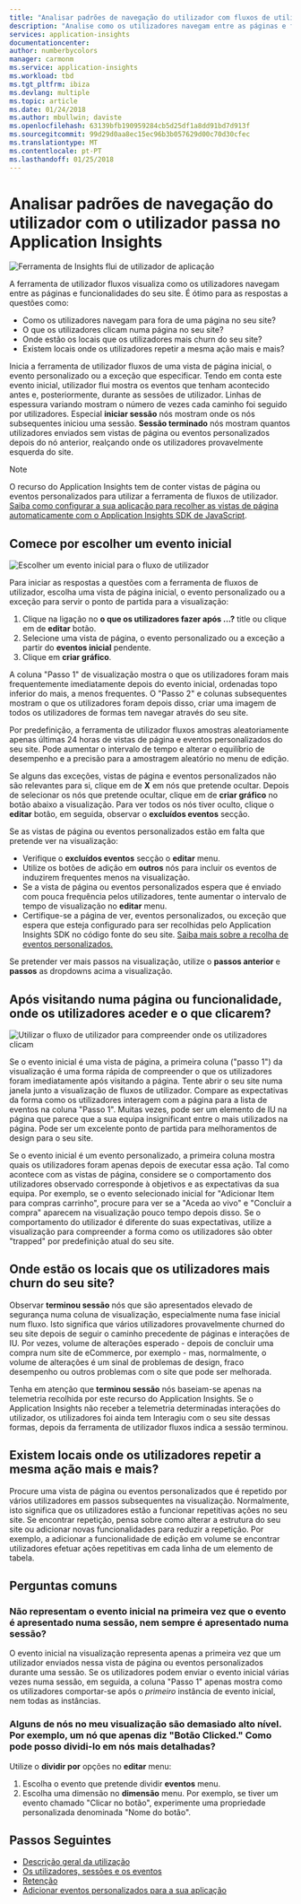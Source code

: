 ```yaml
---
title: "Analisar padrões de navegação do utilizador com fluxos de utilizador no Azure Application Insights | Documentos da Microsoft"
description: "Analise como os utilizadores navegam entre as páginas e funcionalidades da sua aplicação web."
services: application-insights
documentationcenter: 
author: numberbycolors
manager: carmonm
ms.service: application-insights
ms.workload: tbd
ms.tgt_pltfrm: ibiza
ms.devlang: multiple
ms.topic: article
ms.date: 01/24/2018
ms.author: mbullwin; daviste
ms.openlocfilehash: 63139bfb190959284cb5d25df1a8dd91bd7d913f
ms.sourcegitcommit: 99d29d0aa8ec15ec96b3b057629d00c70d30cfec
ms.translationtype: MT
ms.contentlocale: pt-PT
ms.lasthandoff: 01/25/2018
---
```

# <a name="analyze-user-navigation-patterns-with-user-flows-in-application-insights"></a>Analisar padrões de navegação do utilizador com o utilizador passa no Application Insights

![Ferramenta de Insights flui de utilizador de aplicação](./media/app-insights-usage-flows/00001-flows.png)

A ferramenta de utilizador fluxos visualiza como os utilizadores navegam entre as páginas e funcionalidades do seu site. É ótimo para as respostas a questões como:

* Como os utilizadores navegam para fora de uma página no seu site?
* O que os utilizadores clicam numa página no seu site?
* Onde estão os locais que os utilizadores mais churn do seu site?
* Existem locais onde os utilizadores repetir a mesma ação mais e mais?

Inicia a ferramenta de utilizador fluxos de uma vista de página inicial, o evento personalizado ou a exceção que especificar. Tendo em conta este evento inicial, utilizador flui mostra os eventos que tenham acontecido antes e, posteriormente, durante as sessões de utilizador. Linhas de espessura variando mostram o número de vezes cada caminho foi seguido por utilizadores. Especial **iniciar sessão** nós mostram onde os nós subsequentes iniciou uma sessão. **Sessão terminado** nós mostram quantos utilizadores enviados sem vistas de página ou eventos personalizados depois do nó anterior, realçando onde os utilizadores provavelmente esquerda do site.

> [!NOTE]
> O recurso do Application Insights tem de conter vistas de página ou eventos personalizados para utilizar a ferramenta de fluxos de utilizador. [Saiba como configurar a sua aplicação para recolher as vistas de página automaticamente com o Application Insights SDK de JavaScript](app-insights-javascript.md).
>
>

## <a name="start-by-choosing-an-initial-event"></a>Comece por escolher um evento inicial

![Escolher um evento inicial para o fluxo de utilizador](./media/app-insights-usage-flows/00002-flows-initial-event.png)

Para iniciar as respostas a questões com a ferramenta de fluxos de utilizador, escolha uma vista de página inicial, o evento personalizado ou a exceção para servir o ponto de partida para a visualização:

1. Clique na ligação no **o que os utilizadores fazer após …?**  title ou clique em de **editar** botão.
2. Selecione uma vista de página, o evento personalizado ou a exceção a partir do **eventos inicial** pendente.
3. Clique em **criar gráfico**.

A coluna "Passo 1" de visualização mostra o que os utilizadores foram mais frequentemente imediatamente depois do evento inicial, ordenadas topo inferior do mais, a menos frequentes. O "Passo 2" e colunas subsequentes mostram o que os utilizadores foram depois disso, criar uma imagem de todos os utilizadores de formas tem navegar através do seu site.

Por predefinição, a ferramenta de utilizador fluxos amostras aleatoriamente apenas últimas 24 horas de vistas de página e eventos personalizados do seu site. Pode aumentar o intervalo de tempo e alterar o equilíbrio de desempenho e a precisão para a amostragem aleatório no menu de edição.

Se alguns das exceções, vistas de página e eventos personalizados não são relevantes para si, clique em de **X** em nós que pretende ocultar. Depois de selecionar os nós que pretende ocultar, clique em de **criar gráfico** no botão abaixo a visualização. Para ver todos os nós tiver oculto, clique o **editar** botão, em seguida, observar o **excluídos eventos** secção.

Se as vistas de página ou eventos personalizados estão em falta que pretende ver na visualização:

* Verifique o **excluídos eventos** secção o **editar** menu.
* Utilize os botões de adição em **outros** nós para incluir os eventos de induzirem frequentes menos na visualização.
* Se a vista de página ou eventos personalizados espera que é enviado com pouca frequência pelos utilizadores, tente aumentar o intervalo de tempo de visualização no **editar** menu.
* Certifique-se a página de ver, eventos personalizados, ou exceção que espera que esteja configurado para ser recolhidas pelo Application Insights SDK no código fonte do seu site. [Saiba mais sobre a recolha de eventos personalizados.](app-insights-api-custom-events-metrics.md)

Se pretender ver mais passos na visualização, utilize o **passos anterior** e **passos** as dropdowns acima a visualização.

## <a name="after-visiting-a-page-or-feature-where-do-users-go-and-what-do-they-click"></a>Após visitando numa página ou funcionalidade, onde os utilizadores aceder e o que clicarem?

![Utilizar o fluxo de utilizador para compreender onde os utilizadores clicam](./media/app-insights-usage-flows/00003-flows-one-step.png)

Se o evento inicial é uma vista de página, a primeira coluna ("passo 1") da visualização é uma forma rápida de compreender o que os utilizadores foram imediatamente após visitando a página. Tente abrir o seu site numa janela junto a visualização de fluxos de utilizador. Compare as expectativas da forma como os utilizadores interagem com a página para a lista de eventos na coluna "Passo 1". Muitas vezes, pode ser um elemento de IU na página que parece que a sua equipa insignificant entre o mais utilizados na página. Pode ser um excelente ponto de partida para melhoramentos de design para o seu site.

Se o evento inicial é um evento personalizado, a primeira coluna mostra quais os utilizadores foram apenas depois de executar essa ação. Tal como acontece com as vistas de página, considere se o comportamento dos utilizadores observado corresponde à objetivos e as expectativas da sua equipa. Por exemplo, se o evento selecionado inicial for "Adicionar Item para compras carrinho", procure para ver se a "Aceda ao vivo" e "Concluir a compra" aparecem na visualização pouco tempo depois disso. Se o comportamento do utilizador é diferente do suas expectativas, utilize a visualização para compreender a forma como os utilizadores são obter "trapped" por predefinição atual do seu site.

## <a name="where-are-the-places-that-users-churn-most-from-your-site"></a>Onde estão os locais que os utilizadores mais churn do seu site?

Observar **terminou sessão** nós que são apresentados elevado de segurança numa coluna de visualização, especialmente numa fase inicial num fluxo. Isto significa que vários utilizadores provavelmente churned do seu site depois de seguir o caminho precedente de páginas e interações de IU. Por vezes, volume de alterações esperado - depois de concluir uma compra num site de eCommerce, por exemplo - mas, normalmente, o volume de alterações é um sinal de problemas de design, fraco desempenho ou outros problemas com o site que pode ser melhorada.

Tenha em atenção que **terminou sessão** nós baseiam-se apenas na telemetria recolhida por este recurso do Application Insights. Se o Application Insights não receber a telemetria determinadas interações do utilizador, os utilizadores foi ainda tem Interagiu com o seu site dessas formas, depois da ferramenta de utilizador fluxos indica a sessão terminou.

## <a name="are-there-places-where-users-repeat-the-same-action-over-and-over"></a>Existem locais onde os utilizadores repetir a mesma ação mais e mais?

Procure uma vista de página ou eventos personalizados que é repetido por vários utilizadores em passos subsequentes na visualização. Normalmente, isto significa que os utilizadores estão a funcionar repetitivas ações no seu site. Se encontrar repetição, pensa sobre como alterar a estrutura do seu site ou adicionar novas funcionalidades para reduzir a repetição. Por exemplo, a adicionar a funcionalidade de edição em volume se encontrar utilizadores efetuar ações repetitivas em cada linha de um elemento de tabela.

## <a name="common-questions"></a>Perguntas comuns

### <a name="does-the-initial-event-represent-the-first-time-the-event-appears-in-a-session-or-any-time-it-appears-in-a-session"></a>Não representam o evento inicial na primeira vez que o evento é apresentado numa sessão, nem sempre é apresentado numa sessão?

O evento inicial na visualização representa apenas a primeira vez que um utilizador enviados nessa vista de página ou eventos personalizados durante uma sessão. Se os utilizadores podem enviar o evento inicial várias vezes numa sessão, em seguida, a coluna "Passo 1" apenas mostra como os utilizadores comportar-se após o *primeiro* instância de evento inicial, nem todas as instâncias.

### <a name="some-of-the-nodes-in-my-visualization-are-too-high-level-for-example-a-node-that-just-says-button-clicked-how-can-i-break-it-down-into-more-detailed-nodes"></a>Alguns de nós no meu visualização são demasiado alto nível. Por exemplo, um nó que apenas diz "Botão Clicked." Como pode posso dividi-lo em nós mais detalhadas?

Utilize o **dividir por** opções no **editar** menu:

1. Escolha o evento que pretende dividir **eventos** menu.
2. Escolha uma dimensão no **dimensão** menu. Por exemplo, se tiver um evento chamado "Clicar no botão", experimente uma propriedade personalizada denominada "Nome do botão".

## <a name="next-steps"></a>Passos Seguintes

* [Descrição geral da utilização](app-insights-usage-overview.md)
* [Os utilizadores, sessões e os eventos](app-insights-usage-segmentation.md)
* [Retenção](app-insights-usage-retention.md)
* [Adicionar eventos personalizados para a sua aplicação](app-insights-api-custom-events-metrics.md)